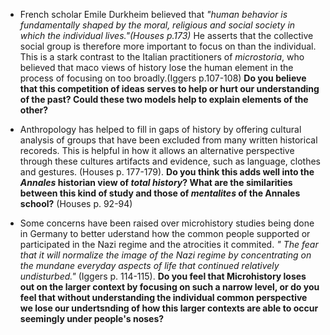 -   French scholar Emile Durkheim believed that *"human behavior is fundamentally shaped by the moral, religious and social society in which the individual lives."(Houses p.173)* He asserts that the collective social group is therefore more important to focus on than the individual. This is a stark contrast to the Italian practitioners of *microstoria*, who believed that maco views of history lose the human element in the process of focusing on too broadly.(Iggers p.107-108) **Do you believe that this competition of ideas serves to help or hurt our understanding of the past? Could these two models help to explain elements of the other?**

-  Anthropology has helped to fill in gaps of history by offering cultural analysis of groups that have been excluded from many written historical recoreds. This is helpful in how it allows an alternative perspective through these cultures artifacts and evidence, such as language, clothes and gestures. (Houses p. 177-179). **Do you think this adds well into the *Annales* historian view of *total history*? What are the similarities between this kind of study and those of *mentalites* of the Annales school?** (Houses p. 92-94)

-  Some concerns have been raised over microhistory studies being done in Germany to better uderstand how the common people supported or participated in the Nazi regime and the atrocities it commited. *" The fear that it will normalize the image of the Nazi regime by concentrating on the mundane everyday aspects of life that continued relatively undisturbed."* (Iggers p. 114-115). **Do you feel that Microhistory loses out on the larger context by focusing on such a narrow level, or do you feel that without understanding the individual common perspective we lose our undertsnding of how this larger contexts are able to occur seemingly under people's noses?**
